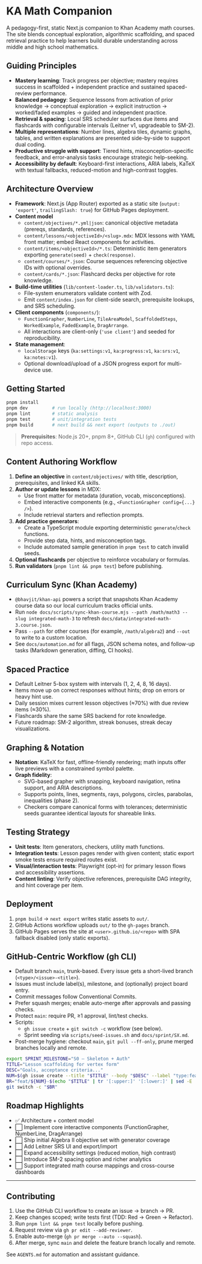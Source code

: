 # KA Math Companion

A pedagogy-first, static Next.js companion to Khan Academy math courses. The site blends conceptual exploration, algorithmic scaffolding, and spaced retrieval practice to help learners build durable understanding across middle and high school mathematics.

## Guiding Principles

- **Mastery learning**: Track progress per objective; mastery requires success in scaffolded + independent practice and sustained spaced-review performance.
- **Balanced pedagogy**: Sequence lessons from activation of prior knowledge → conceptual exploration → explicit instruction → worked/faded examples → guided and independent practice.
- **Retrieval & spacing**: Local SRS scheduler surfaces due items and flashcards with configurable intervals (Leitner v1, upgradeable to SM-2).
- **Multiple representations**: Number lines, algebra tiles, dynamic graphs, tables, and written explanations are presented side-by-side to support dual coding.
- **Productive struggle with support**: Tiered hints, misconception-specific feedback, and error-analysis tasks encourage strategic help-seeking.
- **Accessibility by default**: Keyboard-first interactions, ARIA labels, KaTeX with textual fallbacks, reduced-motion and high-contrast toggles.

## Architecture Overview

- **Framework**: Next.js (App Router) exported as a static site (`output: 'export'`, `trailingSlash: true`) for GitHub Pages deployment.
- **Content model**  
  - `content/objectives/*.yml|json`: canonical objective metadata (prereqs, standards, references).
  - `content/lessons/<objectiveId>/<slug>.mdx`: MDX lessons with YAML front matter; embed React components for activities.
  - `content/items/<objectiveId>/*.ts`: Deterministic item generators exporting `generate(seed)` + `check(response)`.
  - `content/courses/*.json`: Course sequences referencing objective IDs with optional overrides.
  - `content/cards/*.json`: Flashcard decks per objective for rote knowledge.
- **Build-time utilities** (`lib/content-loader.ts`, `lib/validators.ts`):
  - File-system enumerators validate content with Zod.
  - Emit `content/index.json` for client-side search, prerequisite lookups, and SRS scheduling.
- **Client components** (`components/`):
  - `FunctionGrapher`, `NumberLine`, `TileAreaModel`, `ScaffoldedSteps`, `WorkedExample`, `FadedExample`, `DragArrange`.
  - All interactions are client-only (`'use client'`) and seeded for reproducibility.
- **State management**:
  - `localStorage` keys (`ka:settings:v1`, `ka:progress:v1`, `ka:srs:v1`, `ka:notes:v1`).
  - Optional download/upload of a JSON progress export for multi-device use.

## Getting Started

```bash
pnpm install
pnpm dev         # run locally (http://localhost:3000)
pnpm lint        # static analysis
pnpm test        # unit/integration tests
pnpm build       # next build && next export (outputs to ./out)
```

> **Prerequisites**: Node.js 20+, pnpm 8+, GitHub CLI (`gh`) configured with repo access.

## Content Authoring Workflow

1. **Define an objective** in `content/objectives/` with title, description, prerequisites, and linked KA skills.
2. **Author or update lessons** in MDX:
   - Use front matter for metadata (duration, vocab, misconceptions).
   - Embed interactive components (e.g., `<FunctionGrapher config={...} />`).
   - Include retrieval starters and reflection prompts.
3. **Add practice generators**:
   - Create a TypeScript module exporting deterministic `generate`/`check` functions.
   - Provide step data, hints, and misconception tags.
   - Include automated sample generation in `pnpm test` to catch invalid seeds.
4. **Optional flashcards** per objective to reinforce vocabulary or formulas.
5. **Run validators** (`pnpm lint && pnpm test`) before publishing.

## Curriculum Sync (Khan Academy)

- `@bhavjit/khan-api` powers a script that snapshots Khan Academy course data so our local curriculum tracks official units.
- Run `node docs/scripts/sync-khan-course.mjs --path /math/math3 --slug integrated-math-3` to refresh `docs/data/integrated-math-3.course.json`.
- Pass `--path` for other courses (for example, `/math/algebra2`) and `--out` to write to a custom location.
- See `docs/automation.md` for all flags, JSON schema notes, and follow-up tasks (Markdown generation, diffing, CI hooks).

## Spaced Practice

- Default Leitner 5-box system with intervals (1, 2, 4, 8, 16 days).
- Items move up on correct responses without hints; drop on errors or heavy hint use.
- Daily session mixes current lesson objectives (≈70%) with due review items (≈30%).
- Flashcards share the same SRS backend for rote knowledge.
- Future roadmap: SM-2 algorithm, streak bonuses, streak decay visualizations.

## Graphing & Notation

- **Notation**: KaTeX for fast, offline-friendly rendering; math inputs offer live previews with a constrained symbol palette.
- **Graph fidelity**:
  - SVG-based grapher with snapping, keyboard navigation, retina support, and ARIA descriptions.
  - Supports points, lines, segments, rays, polygons, circles, parabolas, inequalities (phase 2).
  - Checkers compare canonical forms with tolerances; deterministic seeds guarantee identical layouts for shareable links.

## Testing Strategy

- **Unit tests**: Item generators, checkers, utility math functions.
- **Integration tests**: Lesson pages render with given content; static export smoke tests ensure required routes exist.
- **Visual/interaction tests**: Playwright (opt-in) for primary lesson flows and accessibility assertions.
- **Content linting**: Verify objective references, prerequisite DAG integrity, and hint coverage per item.

## Deployment

1. `pnpm build` → `next export` writes static assets to `out/`.
2. GitHub Actions workflow uploads `out/` to the `gh-pages` branch.
3. GitHub Pages serves the site at `<user>.github.io/<repo>` with SPA fallback disabled (only static exports).

## GitHub-Centric Workflow (gh CLI)

- Default branch `main`, trunk-based. Every issue gets a short-lived branch (`<type>/<issue>-<title>`).
- Issues must include label(s), milestone, and (optionally) project board entry.
- Commit messages follow Conventional Commits.
- Prefer squash merges; enable auto-merge after approvals and passing checks.
- Protect `main`: require PR, ≥1 approval, lint/test checks.
- Scripts:
  - `gh issue create` + `git switch -c` workflow (see below).
  - Sprint seeding via `scripts/seed-issues.sh` and `docs/sprint/SX.md`.
- Post-merge hygiene: checkout `main`, `git pull --ff-only`, prune merged branches locally and remote.

```bash
export SPRINT_MILESTONE="S0 – Skeleton + Auth"
TITLE="Lesson scaffolding for vertex form"
DESC="Goals, acceptance criteria..."
NUM=$(gh issue create --title "$TITLE" --body "$DESC" --label "type:feature" --milestone "$SPRINT_MILESTONE" --assignee @me --json number --jq .number)
BR="feat/${NUM}-$(echo "$TITLE" | tr '[:upper:]' '[:lower:]' | sed -E 's/[^a-z0-9]+/-/g;s/^-|-$//g' | cut -c1-40)"
git switch -c "$BR"
```

## Roadmap Highlights

- ✅ Architecture + content model
- ⬜️ Implement core interactive components (FunctionGrapher, NumberLine, DragArrange)
- ⬜️ Ship initial Algebra II objective set with generator coverage
- ⬜️ Add Leitner SRS UI and export/import
- ⬜️ Expand accessibility settings (reduced motion, high contrast)
- ⬜️ Introduce SM-2 spacing option and richer analytics
- ⬜️ Support integrated math course mappings and cross-course dashboards

---

## Contributing

1. Use the GitHub CLI workflow to create an issue → branch → PR.
2. Keep changes scoped; write tests first (TDD: Red → Green → Refactor).
3. Run `pnpm lint && pnpm test` locally before pushing.
4. Request review via `gh pr edit --add-reviewer`.
5. Enable auto-merge (`gh pr merge --auto --squash`).
6. After merge, sync `main` and delete the feature branch locally and remote.

See `AGENTS.md` for automation and assistant guidance.
